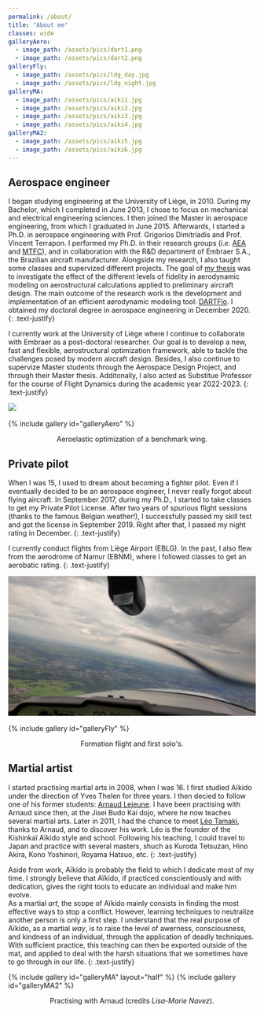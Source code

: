 ```yaml
---
permalink: /about/
title: "About me"
classes: wide
galleryAero:
  - image_path: /assets/pics/dart1.png
  - image_path: /assets/pics/dart2.png
galleryFly:
  - image_path: /assets/pics/ldg_day.jpg
  - image_path: /assets/pics/ldg_night.jpg
galleryMA:
  - image_path: /assets/pics/aiki1.jpg
  - image_path: /assets/pics/aiki2.jpg
  - image_path: /assets/pics/aiki3.jpg
  - image_path: /assets/pics/aiki4.jpg
galleryMA2:
  - image_path: /assets/pics/aiki5.jpg
  - image_path: /assets/pics/aiki6.jpg
---
```


## Aerospace engineer
I began studying engineering at the University of Liège, in 2010. During my Bachelor, which I completed in June 2013, I chose to focus on mechanical and electrical engineering sciences. I then joined the Master in aerospace engineering, from which I graduated in June 2015. Afterwards, I started a Ph.D. in aerospace engineering with Prof. Grigorios Dimitriadis and Prof. Vincent Terrapon. I performed my Ph.D. in their research groups (*i.e.* [AEA](http://www.ltas-aea.ulg.ac.be/cms/) and [MTFC](https://www.mtfc.uliege.be/)), and in collaboration with the R&D department of Embraer S.A., the Brazilian aircraft manufacturer. Alongside my research, I also taught some classes and supervized different projects. The goal of [my thesis](http://hdl.handle.net/2268/251906) was to investigate the effect of the different levels of fidelity in aerodynamic modeling on aerostructural calculations applied to preliminary aircraft design. The main outcome of the research work is the development and implementation of an efficient aerodynamic modeling tool: [DARTFlo](https://gitlab.uliege.be/am-dept/dartflo). I obtained my doctoral degree in aerospace engineering in December 2020.
{: .text-justify}

I currently work at the University of Liège where I continue to collaborate with Embraer as a post-doctoral researcher. Our goal is to develop a new, fast and flexible, aerostructural optimization framework, able to tackle the challenges posed by modern aircraft design. Besides, I also continue to supervize Master students through the Aerospace Design Project, and through their Master thesis. Additonally, I also acted as Substitue Professor for the course of Flight Dynamics during the academic year 2022-2023.
{: .text-justify}

<img src="https://acrovato.github.io/assets/pics/dart.png">

{% include gallery id="galleryAero" %}
<figcaption style="text-align:center">Aeroelastic optimization of a benchmark wing.</figcaption>

## Private pilot
When I was 15, I used to dream about becoming a fighter pilot. Even if I eventually decided to be an aerospace engineer, I never really forgot about flying aircraft. In September 2017, during my Ph.D., I started to take classes to get my Private Pilot License. After two years of spurious flight sessions (thanks to the famous Belgian weather!), I successfully passed my skill test and got the license in September 2019. Right after that, I passed my night rating in December.
{: .text-justify}

I currently conduct flights from Liège Airport (EBLG). In the past, I also flew from the aerodrome of Namur (EBNM), where I followed classes to get an aerobatic rating.
{: .text-justify}

<img src="/assets/pics/fly1.jpg">

{% include gallery id="galleryFly" %}
<figcaption style="text-align:center">Formation flight and first solo's.</figcaption>

## Martial artist
I started practising martial arts in 2008, when I was 16. I first studied Aïkido under the direction of Yves Thelen for three years. I then decied to follow one of his former students: [Arnaud Lejeune](http://www.kishinkan.be/). I have been practising with Arnaud since then, at the Jisei Budo Kai dojo, where he now teaches several martial arts. Later in 2011, I had the chance to meet [Léo Tamaki](http://www.leotamaki.com/), thanks to Arnaud, and to discover his work. Léo is the founder of the Kishinkaï Aïkido style and school. Following his teaching, I could travel to Japan and practice with several masters, shuch as Kuroda Tetsuzan, Hino Akira, Kono Yoshinori, Royama Hatsuo, etc.
{: .text-justify}

Aside from work, Aïkido is probably the field to which I dedicate most of my time. I strongly believe that Aïkido, if practiced conscientiously and with dedication, gives the right tools to educate an individual and make him evolve.  
As a martial *art*, the scope of Aïkido mainly consists in finding the most effective ways to stop a conflict. However, learning techniques to neutralize another person is only a first step. I understand that the real purpose of Aïkido, as a martial *way*, is to raise the level of awerness, consciousness, and kindness of an individual, through the application of deadly techniques. With sufficient practice, this teaching can then be exported outside of the mat, and applied to deal with the harsh situations that we sometimes have to go through in our life.
{: .text-justify}

{% include gallery id="galleryMA" layout="half" %}
{% include gallery id="galleryMA2" %}
<figcaption style="text-align:center">Practising with Arnaud (credits <i>Lisa-Marie Navez</i>).</figcaption>

